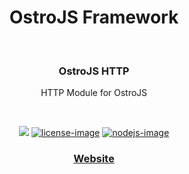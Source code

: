 <div align="center">
  <h1>OstroJS Framework</h1>
  
</div>
<br />

<div align="center">
  <h3>OstroJS HTTP</h3>
  <p>HTTP Module for OstroJS</p>
</div>

<br />

<div align="center">

![][javascript-image] [![license-image]][license-url] [![nodejs-image]][npm-url]

</div>

<div align="center">
  <h3>
    <a href="https://ostrojs.com">
      Website
    </a>
   
  </h3>
</div>

 
[javascript-image]: https://img.shields.io/badge/JS-javascript-green
[javascript-url]:  "javascript"

[nodejs-image]: https://img.shields.io/badge/node-%3E%3D%2012.0.0-green
[npm-url]: https://npmjs.org/package/@ostro/http "npm"

[license-image]: https://img.shields.io/github/license/ostrojs/http
[license-url]: LICENSE.md "license"